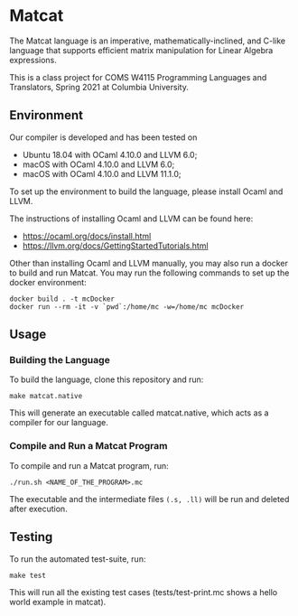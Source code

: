 # Matcat

The Matcat language is an imperative, mathematically-inclined, and C-like language that supports efficient matrix manipulation for Linear Algebra expressions.

This is a class project for COMS W4115 Programming Languages and Translators, Spring 2021 at Columbia University.

## Environment

Our compiler is developed and has been tested on
- Ubuntu 18.04 with OCaml 4.10.0 and LLVM 6.0;
- macOS with OCaml 4.10.0 and LLVM 6.0;
- macOS with OCaml 4.10.0 and LLVM 11.1.0;

To set up the environment to build the language, please install Ocaml and LLVM.

The instructions of installing Ocaml and LLVM can be found here:
- https://ocaml.org/docs/install.html
- https://llvm.org/docs/GettingStartedTutorials.html

Other than installing Ocaml and LLVM manually, you may also run a docker to build and run Matcat.
You may run the following commands to set up the docker environment:

```
docker build . -t mcDocker
docker run --rm -it -v `pwd`:/home/mc -w=/home/mc mcDocker
```

## Usage

### Building the Language

To build the language, clone this repository and run:

```make matcat.native```

This will generate an executable called matcat.native, which acts as a compiler for our language.


### Compile and Run a Matcat Program

To compile and run a Matcat program, run:

```./run.sh <NAME_OF_THE_PROGRAM>.mc```

The executable and the intermediate files `(.s, .ll)` will be run and deleted after execution.


## Testing

To run the automated test-suite, run:

```make test```

This will run all the existing test cases (tests/test-print.mc shows a hello world example in matcat).